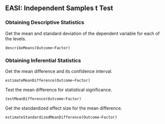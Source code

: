 
## EASI: Independent Samples t Test

### Obtaining Descriptive Statistics

Get the mean and standard deviation of the dependent variable for each of the levels.

```{r}
describeMeans(Outcome~Factor)
```

### Obtaining Inferential Statistics

Get the mean difference and its confidence interval.

```{r}
estimateMeanDifference(Outcome~Factor)
```

Test the mean difference for statistical significance.

```{r}
testMeanDifference(Outcome~Factor)
```

Get the standardized effect size for the mean difference.

```{r}
estimateStandardizedMeanDifference(Outcome~Factor)
```
